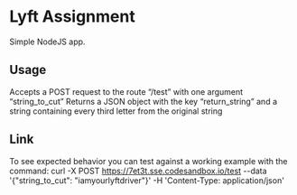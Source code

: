 # Lyft Assignment

Simple NodeJS app.

## Usage

Accepts a POST request to the route “/test” with one argument “string_to_cut”
Returns a JSON object with the key “return_string” and a string containing every third letter from the original string

## Link

To see expected behavior you can test against a working example with the command: 
curl -X POST https://7et3t.sse.codesandbox.io/test --data '{"string_to_cut": "iamyourlyftdriver"}' -H 'Content-Type: application/json'